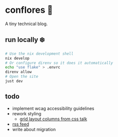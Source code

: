 # conflores 🌼

A tiny technical blog.

## run locally ❄️

```sh
# Use the nix development shell
nix develop
# Or configure direnv so it does it automatically
echo "use flake" > .envrc
direnv allow
# Open the site
just dev
```


## todo

- implement wcag accessibility guidelines
- rework styling
    - [grid layout columns from css talk](https://layout-breakouts-builder.vercel.app/)
- [rss feed](https://github.com/PataphysicalSociety/soupault.app/blob/main/plugins/atom.lua)
- write about migration
